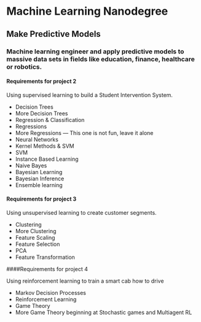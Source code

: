 # Machine Learning Nanodegree

## Make Predictive Models

### Machine learning engineer and apply predictive models to massive data sets in fields like education, finance, healthcare or robotics.

#### Requirements for project 2

Using supervised learning to build a Student Intervention System.

- Decision Trees
- More Decision Trees
- Regression & Classification
- Regressions
- More Regressions — This one is not fun, leave it alone
- Neural Networks
- Kernel Methods & SVM
- SVM
- Instance Based Learning
- Naive Bayes
- Bayesian Learning
- Bayesian Inference
- Ensemble learning

#### Requirements for project 3

Using unsupervised learning to create customer segments.

- Clustering
- More Clustering
- Feature Scaling
- Feature Selection
- PCA
- Feature Transformation

####Requirements for project 4

Using reinforcement learning to train a smart cab how to drive

- Markov Decision Processes
- Reinforcement Learning
- Game Theory
- More Game Theory beginning at Stochastic games and Multiagent RL
